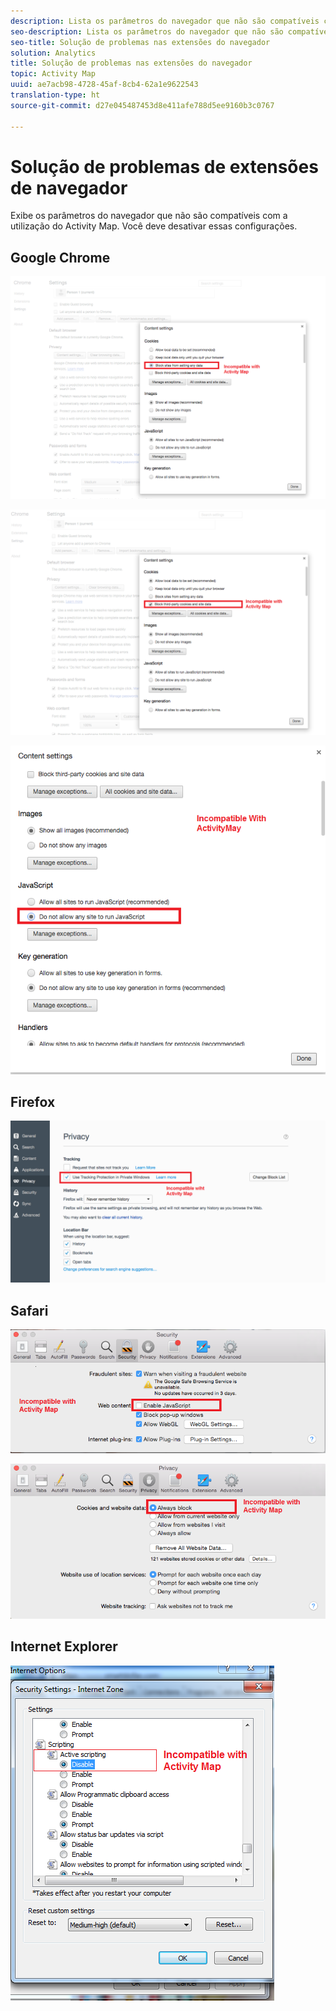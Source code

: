 ```yaml
---
description: Lista os parâmetros do navegador que não são compatíveis com a utilização do Activity Map. Você deve desativar essas configurações.
seo-description: Lista os parâmetros do navegador que não são compatíveis com a utilização do Activity Map. Você deve desativar essas configurações.
seo-title: Solução de problemas nas extensões do navegador
solution: Analytics
title: Solução de problemas nas extensões do navegador
topic: Activity Map
uuid: ae7acb98-4728-45af-8cb4-62a1e9622543
translation-type: ht
source-git-commit: d27e045487453d8e411afe788d5ee9160b3c0767

---
```



# Solução de problemas de extensões de navegador

Exibe os parâmetros do navegador que não são compatíveis com a utilização do Activity Map. Você deve desativar essas configurações.

## Google Chrome

![](assets/Chrome1.png)

![](assets/Chrome2.png)

![](assets/Chrome3.png)

## Firefox

![](assets/Firefox.png)

## Safari

![](assets/Safari1.png)

![](assets/Safari2.png)

## Internet Explorer

![](assets/IE1.png)
